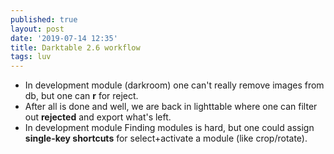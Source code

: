 ```yaml
---
published: true
layout: post
date: '2019-07-14 12:35'
title: Darktable 2.6 workflow
tags: luv 
---
```

- In development module (darkroom) one can't really remove images from db, but one can __r__ for reject. 
- After all is done and well, we are back in lighttable where one can filter out __rejected__ and export what's left.
- In development module Finding modules is hard, but one could assign __single-key shortcuts__ for select+activate a module (like crop/rotate).
